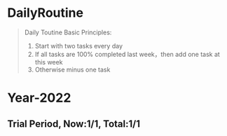 # DailyRoutine

> Daily Toutine Basic Principles:
> 1. Start with two tasks every day
> 2. If all tasks are 100% completed last week，then add one task at this week
> 3. Otherwise minus one task

# Year-2022

## Trial Period, Now:1/1, Total:1/1

